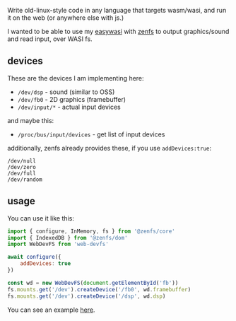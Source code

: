 Write old-linux-style code in any language that targets wasm/wasi, and run it on the web (or anywhere else with js.)

I wanted to be able to use my [easywasi](https://github.com/konsumer/easywasi) with [zenfs](https://www.npmjs.com/package/@zenfs/core) to output graphics/sound and read input, over WASI fs.


## devices

These are the devices I am implementing here:

- `/dev/dsp` - sound (similar to OSS)
- `/dev/fb0` - 2D graphics (framebuffer)
- `/dev/input/*` - actual input devices

and maybe this:

- `/proc/bus/input/devices` - get list of input devices

additionally, zenfs already provides these, if you use `addDevices:true`:

```
/dev/null
/dev/zero
/dev/full
/dev/random
```

## usage

You can use it like this:

```js
import { configure, InMemory, fs } from '@zenfs/core'
import { IndexedDB } from '@zenfs/dom'
import WebDevFS from 'web-devfs'

await configure({
	addDevices: true
})

const wd = new WebDevFS(document.getElementById('fb'))
fs.mounts.get('/dev').createDevice('/fb0', wd.framebuffer)
fs.mounts.get('/dev').createDevice('/dsp', wd.dsp)
```

You can see an example [here](docs/index.html).